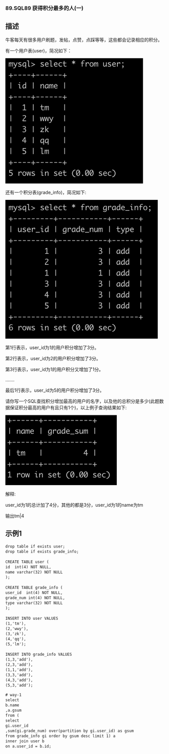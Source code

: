 ### 89.**SQL89** **获得积分最多的人(一)**

## 描述

牛客每天有很多用户刷题，发帖，点赞，点踩等等，这些都会记录相应的积分。

有一个用户表(user)，简况如下：

![img](SQL-80.assets/B9EE61A3CF7F34EF411FE1A9C6B86FBC.png)

还有一个积分表(grade_info)，简况如下:

![img](SQL-80.assets/89CCCAAB5760059A71F3FF0DADD4EAEF.png)

第1行表示，user_id为1的用户积分增加了3分。

第2行表示，user_id为2的用户积分增加了3分。

第3行表示，user_id为1的用户积分又增加了1分。

.......

最后1行表示，user_id为5的用户积分增加了3分。

请你写一个SQL查找积分增加最高的用户的名字，以及他的总积分是多少(此题数据保证积分最高的用户有且只有1个)，以上例子查询结果如下:

![img](SQL-80.assets/833B0F20744E6DD0FDAEE9E328BCB28B.png)

解释:

user_id为1的总计加了4分，其他的都是3分，user_id为1的name为tm

输出tm|4

## 示例1

```mysql
drop table if exists user;
drop table if exists grade_info;

CREATE TABLE user (
id  int(4) NOT NULL,
name varchar(32) NOT NULL
);

CREATE TABLE grade_info (
user_id  int(4) NOT NULL,
grade_num int(4) NOT NULL,
type varchar(32) NOT NULL
);

INSERT INTO user VALUES
(1,'tm'),
(2,'wwy'),
(3,'zk'),
(4,'qq'),
(5,'lm');

INSERT INTO grade_info VALUES
(1,3,'add'),
(2,3,'add'),
(1,1,'add'),
(3,3,'add'),
(4,3,'add'),
(5,3,'add');
```

```mysql
# way-1
select 
b.name
,a.gsum
from (
select 
gi.user_id
,sum(gi.grade_num) over(partition by gi.user_id) as gsum
from grade_info gi order by gsum desc limit 1) a
inner join user b
on a.user_id = b.id;
```

